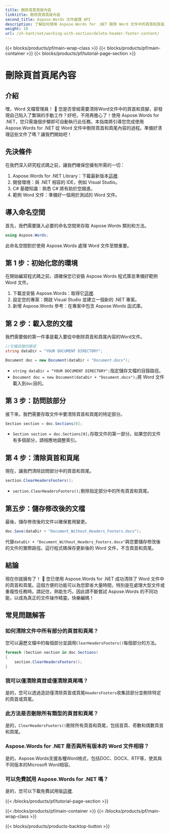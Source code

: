 ```yaml
---
title: 刪除頁首頁尾內容
linktitle: 刪除頁首頁尾內容
second_title: Aspose.Words 文件處理 API
description: 了解如何使用 Aspose.Words for .NET 刪除 Word 文件中的頁首和頁尾。本逐步指南可確保高效率的文件管理。
weight: 10
url: /zh-hant/net/working-with-section/delete-header-footer-content/
---
```


{{< blocks/products/pf/main-wrap-class >}}
{{< blocks/products/pf/main-container >}}
{{< blocks/products/pf/tutorial-page-section >}}

# 刪除頁首頁尾內容

## 介紹

嘿，Word 文檔管理員！ 📝 您是否曾經需要清除Word文件中的頁首和頁腳，卻發現自己陷入了繁瑣的手動工作？好吧，不用再擔心了！使用 Aspose.Words for .NET，您只需幾個步驟即可自動執行此任務。本指南將引導您完成使用 Aspose.Words for .NET 從 Word 文件中刪除頁首和頁尾內容的過程。準備好清理這些文件了嗎？讓我們開始吧！

## 先決條件

在我們深入研究程式碼之前，讓我們確保您擁有所需的一切：

1.  Aspose.Words for .NET Library：下載最新版本[這裡](https://releases.aspose.com/words/net/).
2. 開發環境：與 .NET 相容的 IDE，例如 Visual Studio。
3. C# 基礎知識：熟悉 C# 將有助於您跟進。
4. 範例 Word 文件：準備好一個用於測試的 Word 文件。

## 導入命名空間

首先，我們需要匯入必要的命名空間來存取 Aspose.Words 類別和方法。

```csharp
using Aspose.Words;
```

此命名空間對於使用 Aspose.Words 處理 Word 文件至關重要。

## 第 1 步：初始化您的環境

在開始編寫程式碼之前，請確保您已安裝 Aspose.Words 程式庫並準備好範例 Word 文件。

1. 下載並安裝 Aspose.Words：取得它[這裡](https://releases.aspose.com/words/net/).
2. 設定您的專案：開啟 Visual Studio 並建立一個新的 .NET 專案。
3. 新增 Aspose.Words 參考：在專案中包含 Aspose.Words 函式庫。

## 第 2 步：載入您的文檔

我們需要做的第一件事是載入要從中刪除頁首和頁尾內容的Word文件。

```csharp
//文檔目錄的路徑
string dataDir = "YOUR DOCUMENT DIRECTORY";

Document doc = new Document(dataDir + "Document.docx");
```

- `string dataDir = "YOUR DOCUMENT DIRECTORY";`指定儲存文檔的目錄路徑。
- `Document doc = new Document(dataDir + "Document.docx");`將 Word 文件載入到`doc`目的。

## 第 3 步：訪問該部分

接下來，我們需要存取文件中要清除頁首和頁尾的特定部分。

```csharp
Section section = doc.Sections[0];
```

- `Section section = doc.Sections[0];`存取文件的第一部分。如果您的文件有多個部分，請相應地調整索引。

## 第 4 步：清除頁首和頁尾

現在，讓我們清除訪問部分中的頁首和頁尾。

```csharp
section.ClearHeadersFooters();
```

- `section.ClearHeadersFooters();`刪除指定部分中的所有頁首和頁尾。

## 第五步：儲存修改後的文檔

最後，儲存修改後的文件以確保套用變更。

```csharp
doc.Save(dataDir + "Document_Without_Headers_Footers.docx");
```

代替`dataDir + "Document_Without_Headers_Footers.docx"`與您要儲存修改後的文件的實際路徑。這行程式碼保存更新後的 Word 文件，不含頁首和頁尾。

## 結論

現在你就擁有了！ 🎉 您已使用 Aspose.Words for .NET 成功清除了 Word 文件中的頁首和頁尾。這個方便的功能可以為您節省大量時間，特別是在處理大型文件或重複性任務時。請記住，熟能生巧，因此請不斷嘗試 Aspose.Words 的不同功能，以成為真正的文件操作精靈。快樂編碼！

## 常見問題解答

### 如何清除文件中所有部分的頁首和頁尾？

您可以遍歷文檔中的每個部分並調用`ClearHeadersFooters()`每個部分的方法。

```csharp
foreach (Section section in doc.Sections)
{
    section.ClearHeadersFooters();
}
```

### 我可以僅清除頁首或僅清除頁尾嗎？

是的，您可以透過造訪僅清除頁首或頁尾`HeadersFooters`收集該部分並刪除特定的頁首或頁尾。

### 此方法是否刪除所有類型的頁首和頁尾？

是的，`ClearHeadersFooters()`刪除所有頁首和頁尾，包括首頁、奇數和偶數頁首和頁尾。

### Aspose.Words for .NET 是否與所有版本的 Word 文件相容？

是的，Aspose.Words支援各種Word格式，包括DOC、DOCX、RTF等，使其與不同版本的Microsoft Word相容。

### 可以免費試用 Aspose.Words for .NET 嗎？

是的，您可以下載免費試用版[這裡](https://releases.aspose.com/).

{{< /blocks/products/pf/tutorial-page-section >}}

{{< /blocks/products/pf/main-container >}}
{{< /blocks/products/pf/main-wrap-class >}}

{{< blocks/products/products-backtop-button >}}

